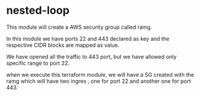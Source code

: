 # nested-loop
This module will create a AWS security group called ramg.

In this module we have ports 22 and 443 declared as key and the respective CIDR blocks are mapped as value.

We have opened all the traffic to 443 port, but we have allowed only specific range to port 22.

when we execute this terraform module, we will have a SG created with the ramg which will have two ingres , one for port 22 and another one for port 443.
